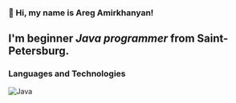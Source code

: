 ### 👋 Hi, my name is **Areg Amirkhanyan**!
## I'm beginner *Java programmer* from Saint-Petersburg.
### Languages and Technologies
![Java](https://img.shields.io/badge/-Java-?style=social&Java=Java)
<!--
**AregRepino/AregRepino** is a ✨ _special_ ✨ repository because its `README.md` (this file) appears on your GitHub profile.
//
- 🔭 I’m currently working on ...
- 🌱 I’m currently learning ...
- 👯 I’m looking to collaborate on ...
- 🤔 I’m looking for help with ...
- 💬 Ask me about ...
- 📫 How to reach me: ...
- 😄 Pronouns: ...
- ⚡ Fun fact: ...
-->
